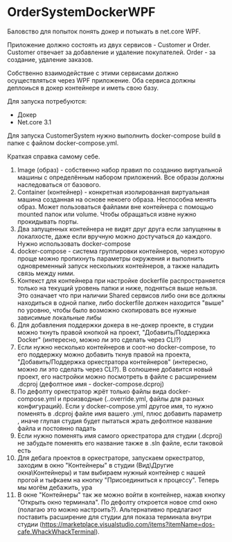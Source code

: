 # OrderSystemDockerWPF
Баловство для попыток понять докер и потыкать в net.core WPF.

Приложение должно состоять из двух сервисов - Customer и Order. 
Customer отвечает за добавление и удаление покупателей. 
Order - за создание, удаление заказов. 

Собственно взаимодействие с этими сервисами должно осуществляться через WPF приложение.
Оба сервиса должны деплоиься в докер контейнере и иметь свою базу.

Для запуска потребуются:
* Докер
* Net.core 3.1

Для запуска CustomerSystem нужно выполнить docker-compose build в папке с файлом docker-compose.yml.

Краткая справка самому себе.
1) Image (образ) - собственно набор правил по созданию виртуальной машины с определённым набором приложений. Все образы должны наследоваться от базового.
2) Container (контейнер) - конкретная изолированная виртуальная машина созданная на основе некоего образа. Неспособна менять образ. Может пользоваться файлами вне контейнера с помощью mounted папок или volume. Чтобы обращаться извне нужно прокидывать порты.
3) Два запущенных контейнера не видят друг друга если запущенны в локалхосте, даже если вручную можно достучаться до каждого.
Нужно использовать docker-compose
4) docker-compose - система группировки контейнеров, через которую проще можно пропихнуть параметры окружения и выполнить одновременный запуск нескольких контейнеров, а также наладить связь между ними.
5) Контекст для контейнера при настройке dockerfile распространяется только на текущий уровень папки и ниже, подняться выше нельзя. Это означает что при наличии Shared сервисов либо они все должны находиться в одной папке, либо dockerfile должен находится "выше" по уровню, чтобы было возможно скопировать все нужные зависимые локальные либы
6) Для добавления поддержки докера в не-докер проекте, в студии можно ткнуть правой кнопкой на проект, "Добавить/Поддержка Docker" (интересно, можно ли это сделать через CLI?)
7) Если нужно несколько контейнеров и соот-но docker-compose, то его поддержку можно добавить ткнув правой на проекта, "Добавить/Поддержка оркестратора контейнеров" (интересно, можно ли это сделать через CLI?). В солюшене добавится новый проект, его настройки можно посмотреть в файле с расширением .dcproj (дефолтное имя - docker-compose.dcproj)
8) По дефолту оркестратор жрёт только файлы вида docker-compose.yml и производные (..override.yml, файлы для разных конфигураций). Если у docker-compose.yml другое имя, то нужно поменять в .dcproj файле имя вашего .yml, плюс добавить параметр <DockerComposeBaseFilePath>, иначе глупая студия будет пытаться жрать дефолтное название файла и постоянно падать
9) Если нужно поменять имя самого оркестратора для студии (.dcproj) не забудьте поменять его название также в .sln файле, если таковой есть
10) Для дебага проектов в оркестраторе, запускаем оркестратор, заходим в окно "Контейнеры" в студии (Вид\Другие окна\Контейнеры) и там выбираем нужный контейнер с нашей прогой и тыфкаем на кнопку "Присоединиться к процессу". Теперь мы могём дебажить, ура
11) В окне "Контейнеры" так же можно войти в контейнер, нажав кнопку "Открыть окно терминала". По дефолту откроется новое cmd окно (полагаю это можно настроить?). Альтернативно предлагают поставить расширение для студии для показа терминала внутри студии (https://marketplace.visualstudio.com/items?itemName=dos-cafe.WhackWhackTerminal).
